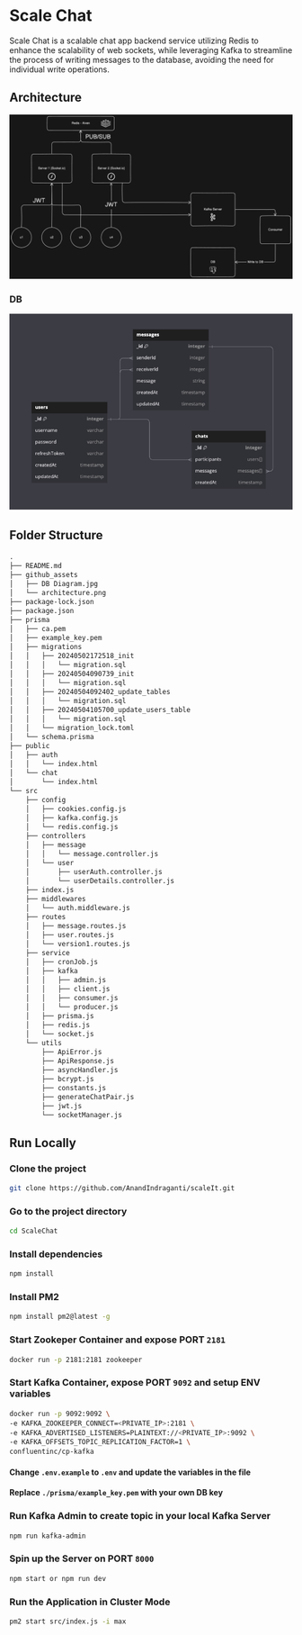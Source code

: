 # Scale Chat

Scale Chat is a scalable chat app backend service utilizing Redis to enhance the scalability of web sockets, while leveraging Kafka to streamline the process of writing messages to the database, avoiding the need for individual write operations.

## Architecture

![](/github_assets/architecture.png)

### DB

![](/github_assets/DB%20Diagram.jpg)

## Folder Structure

```
.
├── README.md
├── github_assets
│   ├── DB Diagram.jpg
│   └── architecture.png
├── package-lock.json
├── package.json
├── prisma
│   ├── ca.pem
│   ├── example_key.pem
│   ├── migrations
│   │   ├── 20240502172518_init
│   │   │   └── migration.sql
│   │   ├── 20240504090739_init
│   │   │   └── migration.sql
│   │   ├── 20240504092402_update_tables
│   │   │   └── migration.sql
│   │   ├── 20240504105700_update_users_table
│   │   │   └── migration.sql
│   │   └── migration_lock.toml
│   └── schema.prisma
├── public
│   ├── auth
│   │   └── index.html
│   └── chat
│       └── index.html
└── src
    ├── config
    │   ├── cookies.config.js
    │   ├── kafka.config.js
    │   └── redis.config.js
    ├── controllers
    │   ├── message
    │   │   └── message.controller.js
    │   └── user
    │       ├── userAuth.controller.js
    │       └── userDetails.controller.js
    ├── index.js
    ├── middlewares
    │   └── auth.middleware.js
    ├── routes
    │   ├── message.routes.js
    │   ├── user.routes.js
    │   └── version1.routes.js
    ├── service
    │   ├── cronJob.js
    │   ├── kafka
    │   │   ├── admin.js
    │   │   ├── client.js
    │   │   ├── consumer.js
    │   │   └── producer.js
    │   ├── prisma.js
    │   ├── redis.js
    │   └── socket.js
    └── utils
        ├── ApiError.js
        ├── ApiResponse.js
        ├── asyncHandler.js
        ├── bcrypt.js
        ├── constants.js
        ├── generateChatPair.js
        ├── jwt.js
        └── socketManager.js
```

## Run Locally

### Clone the project

```bash
git clone https://github.com/AnandIndraganti/scaleIt.git
```

### Go to the project directory

```bash
cd ScaleChat
```

### Install dependencies

```bash
npm install
```

### Install PM2

```bash
npm install pm2@latest -g
```

### Start Zookeper Container and expose PORT `2181`

```bash
docker run -p 2181:2181 zookeeper
```

### Start Kafka Container, expose PORT `9092` and setup ENV variables

```bash
docker run -p 9092:9092 \
-e KAFKA_ZOOKEEPER_CONNECT=<PRIVATE_IP>:2181 \
-e KAFKA_ADVERTISED_LISTENERS=PLAINTEXT://<PRIVATE_IP>:9092 \
-e KAFKA_OFFSETS_TOPIC_REPLICATION_FACTOR=1 \
confluentinc/cp-kafka
```

#### Change `.env.example` to `.env` and update the variables in the file

#### Replace `./prisma/example_key.pem` with your own DB key

### Run Kafka Admin to create topic in your local Kafka Server

```bash
npm run kafka-admin
```

### Spin up the Server on PORT `8000`

```bash
npm start or npm run dev
```

### Run the Application in Cluster Mode

```bash
pm2 start src/index.js -i max
```
